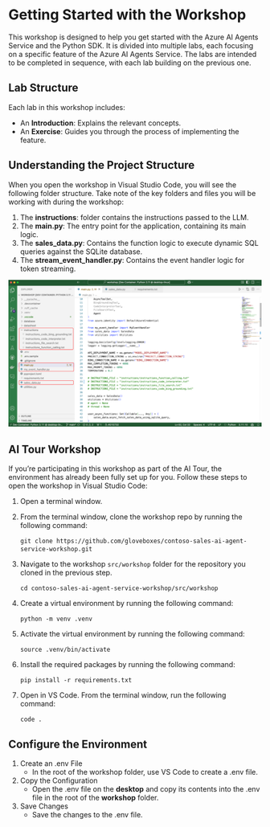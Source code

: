 # Getting Started with the Workshop

This workshop is designed to help you get started with the Azure AI Agents Service and the Python SDK. It is divided into multiple labs, each focusing on a specific feature of the Azure AI Agents Service. The labs are intended to be completed in sequence, with each lab building on the previous one.

## Lab Structure

Each lab in this workshop includes:

- An **Introduction**: Explains the relevant concepts.
- An **Exercise**: Guides you through the process of implementing the feature.

## Understanding the Project Structure

When you open the workshop in Visual Studio Code, you will see the following folder structure. Take note of the key folders and files you will be working with during the workshop:

1. The **instructions**: folder contains the instructions passed to the LLM.
2. The **main.py**: The entry point for the application, containing its main logic.
3. The **sales_data.py**: Contains the function logic to execute dynamic SQL queries against the SQLite database.
4. The **stream_event_handler.py**: Contains the event handler logic for token streaming.

![Lab folder structure](./media/project_structure.png)

## AI Tour Workshop

If you’re participating in this workshop as part of the AI Tour, the environment has already been fully set up for you. Follow these steps to open the workshop in Visual Studio Code:

1. Open a terminal window.
2. From the terminal window, clone the workshop repo by running the following command:

    ```shell
    git clone https://github.com/gloveboxes/contoso-sales-ai-agent-service-workshop.git
    ```

3. Navigate to the workshop `src/workshop` folder for the repository you cloned in the previous step.

    ```shell
    cd contoso-sales-ai-agent-service-workshop/src/workshop
    ```

4. Create a virtual environment by running the following command:

    ```shell
    python -m venv .venv
    ```

5. Activate the virtual environment by running the following command:

    ```shell
    source .venv/bin/activate
    ```

6. Install the required packages by running the following command:

    ```shell
    pip install -r requirements.txt
    ```

7. Open in VS Code. From the terminal window, run the following command:

    ```shell
    code .
    ```

## Configure the Environment

1. Create an .env File
   - In the root of the workshop folder, use VS Code to create a .env file.
1. Copy the Configuration
    - Open the .env file on the **desktop** and copy its contents into the .env file in the root of the **workshop** folder.
1. Save Changes
   - Save the changes to the .env file.
